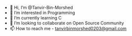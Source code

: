 - 👋 Hi, I’m @Tanvir-Bin-Morshed
- 👀 I’m interested in Programming 
- 🌱 I’m currently learning C 
- 💞️ I’m looking to collaborate on Open Source Community 
- 📫 How to reach me - tanvirbinmorshed0203@gmail.com 

<!---
Tanvir-Bin-Morshed/Tanvir-Bin-Morshed is a ✨ special ✨ repository because its `README.md` (this file) appears on your GitHub profile.
You can click the Preview link to take a look at your changes.
--->
